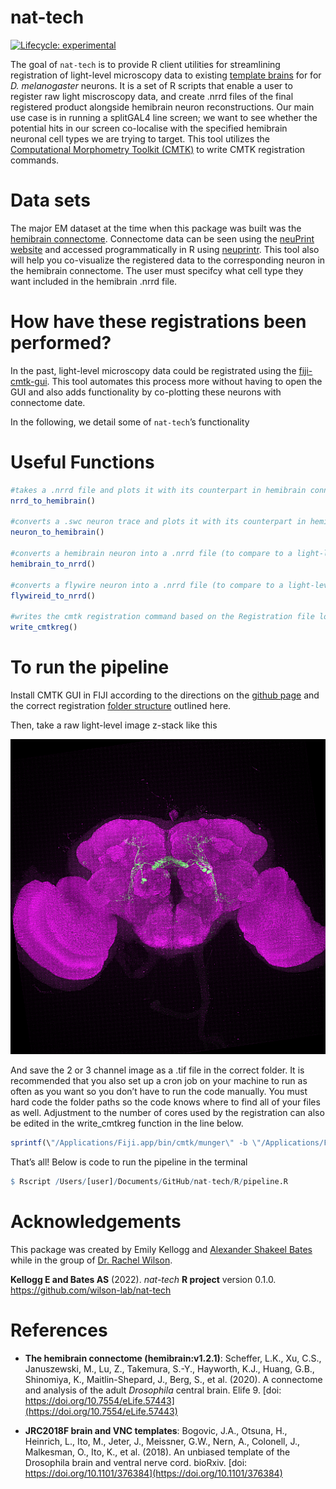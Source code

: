 
<!-- README.md is generated from README.Rmd. Please edit that file -->

# nat-tech

<!-- badges: start -->

[![Lifecycle:
experimental](https://img.shields.io/badge/lifecycle-experimental-orange.svg)](https://www.tidyverse.org/lifecycle/#experimental)
<!-- badges: end -->

The goal of `nat-tech` is to provide R client utilities for streamlining
registration of light-level microscopy data to existing [template
brains](https://www.janelia.org/open-science/jrc-2018-brain-templates)
for for *D. melanogaster* neurons. It is a set of R scripts that enable
a user to register raw light miscroscopy data, and create .nrrd files of
the final registered product alongside hemibrain neuron reconstructions.
Our main use case is in running a splitGAL4 line screen; we want to see
whether the potential hits in our screen co-localise with the specified
hemibrain neuronal cell types we are trying to target. This tool
utilizes the [Computational Morphometry Toolkit
(CMTK)](https://www.nitrc.org/projects/cmtk/) to write CMTK registration
commands.

# Data sets

The major EM dataset at the time when this package was built was the
[hemibrain
connectome](https://www.janelia.org/project-team/flyem/hemibrain).
Connectome data can be seen using the [neuPrint
website](https://neuprint.janelia.org/help/videos?dataset=hemibrain) and
accessed programmatically in R using
[neuprintr](https://github.com/natverse/neuprintr). This tool also will
help you co-visualize the registered data to the corresponding neuron in
the hemibrain connectome. The user must specifcy what cell type they
want included in the hemibrain .nrrd file.

# How have these registrations been performed?

In the past, light-level microscopy data could be registrated using the
[fiji-cmtk-gui](https://github.com/jefferis/fiji-cmtk-gui). This tool
automates this process more without having to open the GUI and also adds
functionality by co-plotting these neurons with connectome date.

In the following, we detail some of `nat-tech`’s functionality

# Useful Functions

``` r
#takes a .nrrd file and plots it with its counterpart in hemibrain connectome
nrrd_to_hemibrain()

#converts a .swc neuron trace and plots it with its counterpart in hemibrain connectome
neuron_to_hemibrain()

#converts a hemibrain neuron into a .nrrd file (to compare to a light-level image image)
hemibrain_to_nrrd()

#converts a flywire neuron into a .nrrd file (to compare to a light-level image image)
flywireid_to_nrrd()

#writes the cmtk registration command based on the Registration file location
write_cmtkreg()
```

# To run the pipeline

Install CMTK GUI in FIJI according to the directions on the [github
page](https://github.com/jefferis/fiji-cmtk-gui) and the correct
registration [folder
structure](http://flybrain.mrc-lmb.cam.ac.uk/dokuwiki/doku.php?id=warping_manual:registration_gui)
outlined here.

Then, take a raw light-level image z-stack like this

![exampleimage1](inst/images/example_image4.png)

And save the 2 or 3 channel image as a .tif file in the correct folder.
It is recommended that you also set up a cron job on your machine to run
as often as you want so you don’t have to run the code manually. You
must hard code the folder paths so the code knows where to find all of
your files as well. Adjustment to the number of cores used by the
registration can also be edited in the write_cmtkreg function in the
line below.

``` r
sprintf(\"/Applications/Fiji.app/bin/cmtk/munger\" -b \"/Applications/Fiji.app/bin/cmtk\" -a -w -r 0102  -X 26 -C 8 -G 80 -R 4 -A \"--accuracy 0.4\" -W \"--accuracy 0.4\"  -T 4 -s \"Refbrain/%s\" images/%s", template_path, folder)
```

That’s all! Below is code to run the pipeline in the terminal

``` r
$ Rscript /Users/[user]/Documents/GitHub/nat-tech/R/pipeline.R
```

# Acknowledgements

This package was created by Emily Kellogg and [Alexander Shakeel
Bates](https://scholar.google.com/citations?user=BOVTiXIAAAAJ&hl=en)
while in the group of [Dr. Rachel
Wilson](https://en.wikipedia.org/wiki/Rachel_Wilson_(neurobiologist)).

**Kellogg E and Bates AS** (2022). *nat-tech* **R project** version
0.1.0. <https://github.com/wilson-lab/nat-tech>

# References

-   **The hemibrain connectome (hemibrain:v1.2.1)**: Scheffer, L.K., Xu,
    C.S., Januszewski, M., Lu, Z., Takemura, S.-Y., Hayworth, K.J.,
    Huang, G.B., Shinomiya, K., Maitlin-Shepard, J., Berg, S., et
    al. (2020). A connectome and analysis of the adult *Drosophila*
    central brain. Elife 9. [doi:
    https://doi.org/10.7554/eLife.57443](https://doi.org/10.7554/eLife.57443)

-   **JRC2018F brain and VNC templates**: Bogovic, J.A., Otsuna, H.,
    Heinrich, L., Ito, M., Jeter, J., Meissner, G.W., Nern, A.,
    Colonell, J., Malkesman, O., Ito, K., et al. (2018). An unbiased
    template of the Drosophila brain and ventral nerve cord. bioRxiv.
    [doi:
    https://doi.org/10.1101/376384](https://doi.org/10.1101/376384)
